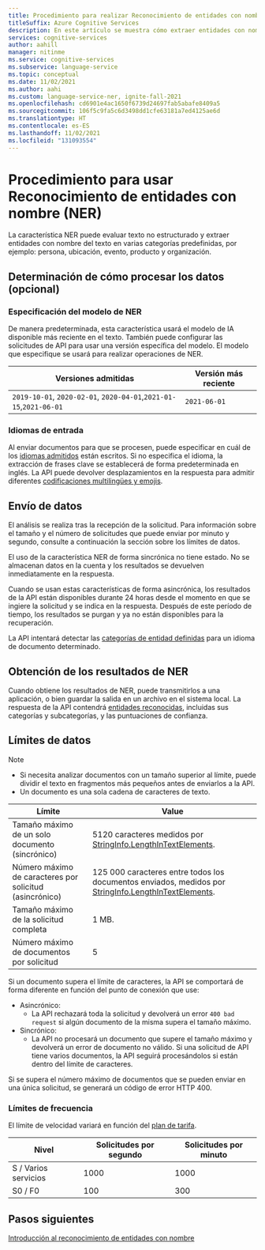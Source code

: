 ```yaml
---
title: Procedimiento para realizar Reconocimiento de entidades con nombre (NER)
titleSuffix: Azure Cognitive Services
description: En este artículo se muestra cómo extraer entidades con nombre del texto.
services: cognitive-services
author: aahill
manager: nitinme
ms.service: cognitive-services
ms.subservice: language-service
ms.topic: conceptual
ms.date: 11/02/2021
ms.author: aahi
ms.custom: language-service-ner, ignite-fall-2021
ms.openlocfilehash: cd6901e4ac1650f6739d24697fab5abafe8409a5
ms.sourcegitcommit: 106f5c9fa5c6d3498dd1cfe63181a7ed4125ae6d
ms.translationtype: HT
ms.contentlocale: es-ES
ms.lasthandoff: 11/02/2021
ms.locfileid: "131093554"
---
```

# <a name="how-to-use-named-entity-recognitionner"></a>Procedimiento para usar Reconocimiento de entidades con nombre (NER)

La característica NER puede evaluar texto no estructurado y extraer entidades con nombre del texto en varias categorías predefinidas, por ejemplo: persona, ubicación, evento, producto y organización.  

## <a name="determine-how-to-process-the-data-optional"></a>Determinación de cómo procesar los datos (opcional)

### <a name="specify-the-ner-model"></a>Especificación del modelo de NER

De manera predeterminada, esta característica usará el modelo de IA disponible más reciente en el texto. También puede configurar las solicitudes de API para usar una versión específica del modelo. El modelo que especifique se usará para realizar operaciones de NER.

| Versiones admitidas | Versión más reciente |
|--|--|
| `2019-10-01`, `2020-02-01`, `2020-04-01`,`2021-01-15`,`2021-06-01`  | `2021-06-01`   |


### <a name="input-languages"></a>Idiomas de entrada

Al enviar documentos para que se procesen, puede especificar en cuál de los [idiomas admitidos](language-support.md) están escritos. Si no especifica el idioma, la extracción de frases clave se establecerá de forma predeterminada en inglés. La API puede devolver desplazamientos en la respuesta para admitir diferentes [codificaciones multilingües y emojis](../concepts/multilingual-emoji-support.md). 

## <a name="submitting-data"></a>Envío de datos

El análisis se realiza tras la recepción de la solicitud. Para información sobre el tamaño y el número de solicitudes que puede enviar por minuto y segundo, consulte a continuación la sección sobre los límites de datos.

El uso de la característica NER de forma sincrónica no tiene estado. No se almacenan datos en la cuenta y los resultados se devuelven inmediatamente en la respuesta.

Cuando se usan estas características de forma asincrónica, los resultados de la API están disponibles durante 24 horas desde el momento en que se ingiere la solicitud y se indica en la respuesta. Después de este período de tiempo, los resultados se purgan y ya no están disponibles para la recuperación.

La API intentará detectar las [categorías de entidad definidas](concepts/named-entity-categories.md) para un idioma de documento determinado. 

## <a name="getting-ner-results"></a>Obtención de los resultados de NER

Cuando obtiene los resultados de NER, puede transmitirlos a una aplicación, o bien guardar la salida en un archivo en el sistema local. La respuesta de la API contendrá [entidades reconocidas](concepts/named-entity-categories.md), incluidas sus categorías y subcategorías, y las puntuaciones de confianza. 

## <a name="data-limits"></a>Límites de datos

> [!NOTE]
> * Si necesita analizar documentos con un tamaño superior al límite, puede dividir el texto en fragmentos más pequeños antes de enviarlos a la API. 
> * Un documento es una sola cadena de caracteres de texto.  

| Límite | Value |
|------------------------|---------------|
| Tamaño máximo de un solo documento (sincrónico) | 5120 caracteres medidos por [StringInfo.LengthInTextElements](/dotnet/api/system.globalization.stringinfo.lengthintextelements).  |
| Número máximo de caracteres por solicitud (asincrónico)  | 125 000 caracteres entre todos los documentos enviados, medidos por [StringInfo.LengthInTextElements](/dotnet/api/system.globalization.stringinfo.lengthintextelements).  |
| Tamaño máximo de la solicitud completa | 1 MB. |
| Número máximo de documentos por solicitud | 5 |

Si un documento supera el límite de caracteres, la API se comportará de forma diferente en función del punto de conexión que use:

* Asincrónico:
  * La API rechazará toda la solicitud y devolverá un error `400 bad request` si algún documento de la misma supera el tamaño máximo.
* Sincrónico:  
  * La API no procesará un documento que supere el tamaño máximo y devolverá un error de documento no válido. Si una solicitud de API tiene varios documentos, la API seguirá procesándolos si están dentro del límite de caracteres.

Si se supera el número máximo de documentos que se pueden enviar en una única solicitud, se generará un código de error HTTP 400.

### <a name="rate-limits"></a>Límites de frecuencia

El límite de velocidad variará en función del [plan de tarifa](https://aka.ms/unifiedLanguagePricing).

| Nivel          | Solicitudes por segundo | Solicitudes por minuto |
|---------------|---------------------|---------------------|
| S / Varios servicios | 1000                | 1000                |
| S0 / F0         | 100                 | 300                 |

## <a name="next-steps"></a>Pasos siguientes

[Introducción al reconocimiento de entidades con nombre](overview.md)
